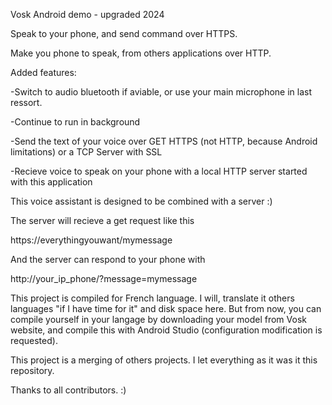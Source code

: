 Vosk Android demo - upgraded 2024

Speak to your phone, and send command over HTTPS.

Make you phone to speak, from others applications over HTTP.

Added features:

-Switch to audio bluetooth if aviable, or use your main microphone in last ressort.

-Continue to run in background

-Send the text of your voice over GET HTTPS (not HTTP, because Android limitations) or a TCP Server with SSL

-Recieve voice to speak on your phone with a local HTTP server started with this application

This voice assistant is designed to be combined with a server :) 

The server will recieve a get request like this

https://everythingyouwant/mymessage

And the server can respond to your phone with

http://your_ip_phone/?message=mymessage

This project is compiled for French language. I will, translate it others languages "if I have time for it" and disk space here. 
But from now, you can compile yourself in your langage by downloading your model from Vosk website, and compile this with Android Studio (configuration modification is requested).

This project is a merging of others projects. I let everything as it was it this repository.

Thanks to all contributors. :)
